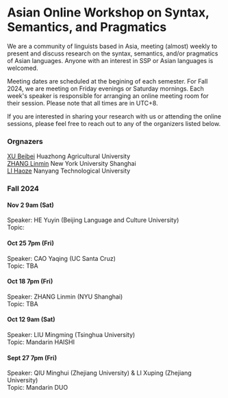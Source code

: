 # Asian Online Workshop on Syntax, Semantics, and Pragmatics

We are a community of linguists based in Asia, meeting (almost) weekly to present and discuss research on the syntax, semantics, and/or pragmatics of Asian languages. Anyone with an interest in SSP or Asian languages is welcomed.  

Meeting dates are scheduled at the begining of each semester. For Fall 2024, we are meeting on Friday evenings or Saturday mornings. Each week's speaker is responsible for arranging an online meeting room for their session. Please note that all times are in UTC+8.  

If you are interested in sharing your research with us or attending the online sessions, please feel free to reach out to any of the organizers listed below. 

### Orgnazers 
[XU Beibei](https://billyxu1983.wordpress.com/) Huazhong Agricultural University <br>
[ZHANG Linmin](https://sites.google.com/site/zhanglinmin/) New York University Shanghai <br>
[LI Haoze](https://haozeli-ling.github.io/haozeli/) Nanyang Technological University  


### Fall 2024

#### Nov 2 9am (Sat)
Speaker: HE Yuyin (Beijing Language and Culture University) <br>
Topic:  <br>

#### Oct 25 7pm (Fri)
Speaker: CAO Yaqing (UC Santa Cruz) <br>
Topic: TBA

#### Oct 18 7pm (Fri)
Speaker: ZHANG Linmin (NYU Shanghai) <br>
Topic: TBA 

#### Oct 12 9am (Sat) 
Speaker: LIU Mingming (Tsinghua University) <br>
Topic: Mandarin HAISHI

#### Sept 27 7pm (Fri) 
Speaker: QIU Minghui (Zhejiang University) & LI Xuping (Zhejiang University) <br>
Topic: Mandarin DUO
